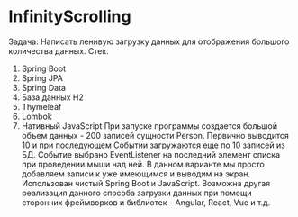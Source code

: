 # InfinityScrolling
Задача: Написать ленивую загрузку данных для отображения большого количества данных.
Стек.
1.	Spring Boot
2.	Spring  JPA
3.	Spring Data
4.	База данных H2
5.	Thymeleaf
6.	Lombok
7.	Нативный JavaScript
При запуске программы создается большой объем данных -  200 записей сущности Person. Первично выводится 10 и при последующем Событии загружаются еще по 10 записей из БД.
Событие выбрано EventListener на последний элемент списка при проведении мыши над ней.
В данном варианте мы просто добавляем записи к уже имеющимся и выводим на экран.
Использован чистый Spring Boot и JavaScript.
Возможна другая реализация данного способа загрузки данных при помощи сторонних фреймворков и библиотек – Angular, React, Vue и т.д.
